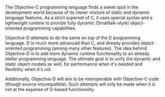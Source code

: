 The Objective-C programming language finds a sweet spot in the development world because of its clever mixture of static and dynamic language features. As a strict superset of C, it uses special syntax and a lightweight runtime to provide fully dynamic (Smalltalk-style) object-oriented programming capabilities.

Objective-D attempts to do the same on top of the D programming language. D is much more advanced than C, and already provides object-oriented programming (among many other features). The idea behind Objective-D is to add more dynamic runtime functionality to an already stellar programming language. The ultimate goal is to unify the dynamic and static object models as well, for performance when it's needed and flexibility when it's not.

Additionally, Objective-D will aim to be interoperable with Objective-C code (though source-incompatible). Such attempts will only be made when it is not at the expense of D-based functionality.